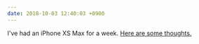 ```yaml
---
date: 2018-10-03 12:40:03 +0900
---
```

I've had an iPhone XS Max for a week. [Here are some thoughts.](http://articles.inqk.net/2018/10/03/iphone-xs-max.html)
